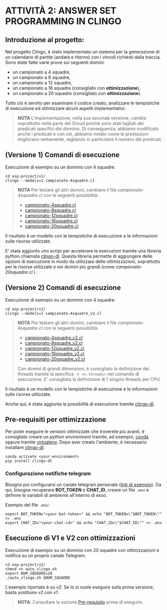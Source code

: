 # ATTIVITÀ 2: ANSWER SET PROGRAMMING IN CLINGO

## Introduzione al progetto:

Nel progetto Clingo, è stato implementato un sistema per la generazione di un calendario di partite (andata e ritorno) con i vincoli richiesti dalla traccia.
Sono state fatte varie prove sui seguenti domini:

- un campionato a 4 squadre,
- un campionato a 8 squadre,
- un campionato a 12 squadre,
- un campionato a 16 squadre (consigliato con **ottimizzazione**),
- un campionato a 20 squadre (consigliato con **ottimizzazione**).

Tutto ciò è servito per esaminare il codice creato, analizzare le tempistiche di esecuzione ed ottimizzare alcuni aspetti implementativi.

>**NOTA** L'implementazione, nella sua seconda versione, cambia soprattutto nella parte del Groud poiché sono stati tagliati dei predicati specifici del dominio. Di conseguenza, abbiamo modificato anche i predicati e con ciò, abbiamo notato come le prestazioni migliorano nettamente, tagliando in particolare il numero dei predicati.

## (Versione 1) Comandi di esecuzione

Esecuzione di esempio su un dominio con 4 squadre:

```shell
cd asp-project/v1/
clingo --models=1 campionato-4squadre.cl 
```

>**NOTA** Per testare gli altri domini, cambiare il file *campionato-4squadre.cl* con le seguenti possibilità:
>
> - [campionato-4squadre.cl](./v1/campionato-4squadre.cl)
> - [campionato-8squadre.cl](./v1/campionato-8squadre.cl)
> - [campionato-12squadre.cl](./v1/campionato-12squadre.cl)
> - [campionato-16squadre.cl](./v1/campionato-16squadre.cl)
> - [campionato-20squadre.cl](./v1/campionato-20squadre.cl)

Il risultato è un modello con le tempistiche di esecuzione e le informazioni sulle risorse utilizzate.

E' stata aggiunto uno script per accelerare le esecuzioni tramite una libreria python chiamata [clingo-dl](https://github.com/potassco/clingo-dl/blob/master/INSTALL.md).
Questa libreria permette di aggiungere delle opzioni di esecuzione in modo da utilizzare delle ottimizzazioni,
soprattutto per le risorse utilizzate e nei domini più grandi (come *campionato-20squadre.cl* ).

## (Versione 2) Comandi di esecuzione

Esecuzione di esempio su un dominio con 4 squadre:

```shell
cd asp-project/v1/
clingo --models=1 campionato-4squadre_v2.cl 
```

>**NOTA** Per testare gli altri domini, cambiare il file *campionato-4squadre.cl* con le seguenti possibilità:
>
> - [campionato-4squadre_v2.cl](./v2/campionato-4squadre_v2.cl)
> - [campionato-8squadre_v2.cl](./v2/campionato-8squadre_v2.cl)
> - [campionato-12squadre_v2.cl](./v2/campionato-12squadre_v2.cl)
> - [campionato-16squadre_v2.cl](./v2/campionato-16squadre_v2.cl)
> - [campionato-20squadre_v2.cl](./v2/campionato-20squadre_v2.cl)
>
> Con domini di grandi dimensioni, è consigliato la definizione dei threads tramite la specifica ```-t <n-threads>``` nel comando di esecuzione. E' consigliata la definizione di 1 singolo threads per CPU.

Il risultato è un modello con le tempistiche di esecuzione e le informazioni sulle risorse utilizzate.

Anche qui, è stata aggiunta la possibilità di esecuzione tramite [clingo-dl](https://github.com/potassco/clingo-dl/blob/master/INSTALL.md).

## Pre-requisiti per ottimizzazione

Per poter eseguire le versioni ottimizzate che troverete più avanti, è consigliato creare un *python environment* tramite, ad esempio, [conda](https://conda.io/projects/conda/en/latest/user-guide/install/linux.html) oppure tramite [virtualenv](https://virtualenv.pypa.io/en/latest/installation.html).
Dopo aver creato l'ambiente, è necessario installare [clingo-dl](https://github.com/potassco/clingo-dl/blob/master/INSTALL.md):

```shell
conda activate <your-environment>
pip install clingo-dl
```

### Configurazione notifiche telegram

Bisogna poi configurarsi un canale telegram personale ([link di esempio](https://www.directual.com/lesson-library/how-to-create-a-telegram-bot)).
Da qui, bisogna recuperare **BOT_TOKEN** e **CHAT_ID**, creare un file ```.env``` e definire le variabili di ambiente all'interno di esso.

Esempio del file ```.env```:

```shell
export BOT_TOKEN="<your-bot-token>" && echo "BOT_TOKEN=\"$BOT_TOKEN\"" >> .env
export CHAT_ID="<your-chat-id>" && echo "CHAT_ID=\"$CHAT_ID\"" >> .env
```

## Esecuzione di V1 e V2 con ottimizzazioni

Esecuzione di esempio su un dominio con 20 squadre con ottimizzazioni e notifica su un proprio canale Telegram.

```shell
cd asp-project/v2/
chmod +x auto_clingo.sh
export NUM_SQUADRE=20
./auto_clingo.sh $NUM_SQUADRE
```

L'esempio riportato è su *v2*. Se lo si vuole eseguire sulla prima versione, basta sostituire *v2* con *v1*.

>**NOTA**: Consultare la sezione [Pre-requisito](#pre-requisiti-per-ottimizzazione) prima di eseguire.
